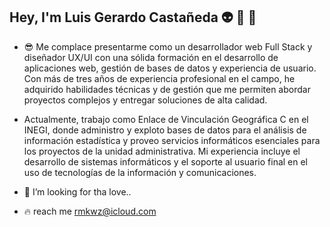 ## Hey, I'm Luis Gerardo Castañeda 👽 🍻 👾

- 😎 Me complace presentarme como un desarrollador web Full Stack y diseñador UX/UI con una sólida formación en el desarrollo de aplicaciones web, gestión de bases de datos y experiencia de usuario. Con más de tres años de experiencia profesional en el campo, he adquirido habilidades técnicas y de gestión que me permiten abordar proyectos complejos y entregar soluciones de alta calidad.
- Actualmente, trabajo como Enlace de Vinculación Geográfica C en el INEGI, donde administro y exploto bases de datos para el análisis de información estadística y proveo servicios informáticos esenciales para los proyectos de la unidad administrativa. Mi experiencia incluye el desarrollo de sistemas informáticos y el soporte al usuario final en el uso de tecnologías de la información y comunicaciones.

- 💞️ I’m looking for tha love..


- 🔥 reach me rmkwz@icloud.com
